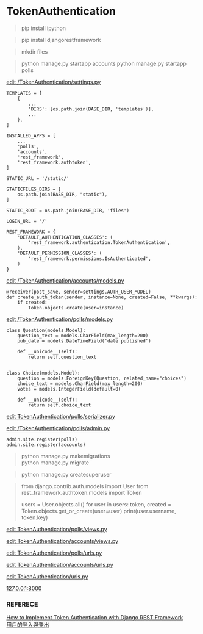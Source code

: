 # TokenAuthentication

> pip install ipython

> pip install djangorestframework

> mkdir files

> python manage.py startapp accounts
> python manage.py startapp polls

<a href="https://github.com/mingburnu/TokenAuthentication/blob/master/TokenAuthentication/settings.py">edit /TokenAuthentication/settings.py</a>

    TEMPLATES = [
        {
            ...
            'DIRS': [os.path.join(BASE_DIR, 'templates')],
            ...
        },
    ]

    INSTALLED_APPS = [
        ...
		'polls',
		'accounts',
		'rest_framework',
		'rest_framework.authtoken',
    ]
    
    STATIC_URL = '/static/'
    
    STATICFILES_DIRS = [
        os.path.join(BASE_DIR, "static"),
    ]
    
    STATIC_ROOT = os.path.join(BASE_DIR, 'files')
    
    LOGIN_URL = '/'
        
    REST_FRAMEWORK = {
        'DEFAULT_AUTHENTICATION_CLASSES': (
            'rest_framework.authentication.TokenAuthentication',
        ),
        'DEFAULT_PERMISSION_CLASSES': (
            'rest_framework.permissions.IsAuthenticated',
        )
    }

<a href="https://github.com/mingburnu/TokenAuthentication/blob/master/accounts/models.py">edit /TokenAuthentication/accounts/models.py</a>

    @receiver(post_save, sender=settings.AUTH_USER_MODEL)
    def create_auth_token(sender, instance=None, created=False, **kwargs):
        if created:
            Token.objects.create(user=instance)


<a href="https://github.com/mingburnu/TokenAuthentication/blob/master/polls/models.py">edit /TokenAuthentication/polls/models.py</a>

    class Question(models.Model):
        question_text = models.CharField(max_length=200)
        pub_date = models.DateTimeField('date published')
    
        def __unicode__(self):
            return self.question_text
    
    
    class Choice(models.Model):
        question = models.ForeignKey(Question, related_name="choices")
        choice_text = models.CharField(max_length=200)
        votes = models.IntegerField(default=0)
    
        def __unicode__(self):
            return self.choice_text

<a href="https://github.com/mingburnu/TokenAuthentication/blob/master/polls/serializers.py">edit TokenAuthentication/polls/serializer.py</a>

<a href="https://github.com/mingburnu/TokenAuthentication/blob/master/polls/admin.py">edit /TokenAuthentication/polls/admin.py</a>
   
    admin.site.register(polls)
    admin.site.register(accounts)
	
> python manage.py makemigrations<br>
> python manage.py migrate<br>

> python manage.py createsuperuser

> from django.contrib.auth.models import User from
> rest_framework.authtoken.models import Token
> 
> users = User.objects.all() for user in users:
>     token, created = Token.objects.get_or_create(user=user)
>     print(user.username, token.key)

<a href="https://github.com/mingburnu/TokenAuthentication/blob/master/polls/views.py">edit TokenAuthentication/polls/views.py</a>

<a href="https://github.com/mingburnu/TokenAuthentication/blob/master/accounts/views.py">edit TokenAuthentication/accounts/views.py</a>

<a href="https://github.com/mingburnu/TokenAuthentication/blob/master/polls/urls.py">edit TokenAuthentication/polls/urls.py</a>

<a href="https://github.com/mingburnu/TokenAuthentication/blob/master/accounts/urls.py">edit TokenAuthentication/accounts/urls.py</a>

<a href="https://github.com/mingburnu/TokenAuthentication/blob/master/TokenAuthentication/urls.py">edit TokenAuthentication/urls.py</a>

<a href="http://127.0.0.1:8000">127.0.0.1:8000</a>

### REFERECE
<a href="https://chrisbartos.com/articles/how-to-implement-token-authentication-with-django-rest-framework/">How to Implement Token Authentication with Django REST Framework</a><br>
<a href="http://dokelung-blog.logdown.com/posts/222552-django-notes-9-cookies-and-sessions">用戶的登入與登出</a><br>
